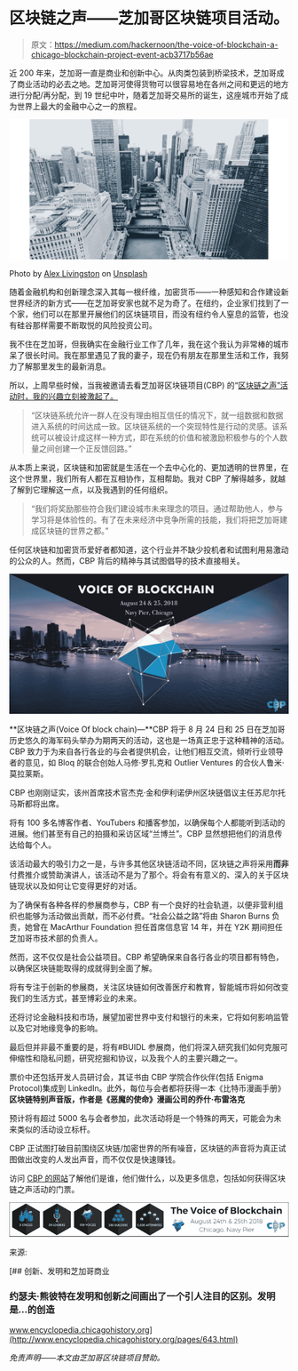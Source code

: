 # 区块链之声——芝加哥区块链项目活动。

> 原文：<https://medium.com/hackernoon/the-voice-of-blockchain-a-chicago-blockchain-project-event-acb3717b56ae>

近 200 年来，芝加哥一直是商业和创新中心。从肉类包装到桥梁技术，芝加哥成了商业活动的必去之地。芝加哥河使得货物可以很容易地在各州之间和更远的地方进行分配/再分配，到 19 世纪中叶，随着芝加哥交易所的诞生，这座城市开始了成为世界上最大的金融中心之一的旅程。

![](img/74664543fd082c7e8ee529526a7d8fae.png)

Photo by [Alex Livingston](https://unsplash.com/photos/QbD-LmFZ-uk?utm_source=unsplash&utm_medium=referral&utm_content=creditCopyText) on [Unsplash](https://unsplash.com/search/photos/chicago?utm_source=unsplash&utm_medium=referral&utm_content=creditCopyText)

随着金融机构和创新理念深入其每一根纤维，加密货币——一种感知和合作建设新世界经济的新方式——在芝加哥安家也就不足为奇了。在纽约，企业家们找到了一个家，他们可以在那里开展他们的区块链项目，而没有纽约令人窒息的监管，也没有硅谷那样需要不断取悦的风险投资公司。

我不住在芝加哥，但我确实在金融行业工作了几年，我在这个我认为非常棒的城市呆了很长时间。我在那里遇见了我的妻子，现在仍有朋友在那里生活和工作，我努力了解那里发生的最新消息。

所以，上周早些时候，当我被邀请去看芝加哥区块链项目(CBP) 的“[区块链之声”活动时，我的兴趣立刻被激起了。](http://chicagoblockchainproject.com/voice-of-blockchain/)

> “区块链系统允许一群人在没有理由相互信任的情况下，就一组数据和数据进入系统的时间达成一致。区块链系统的一个突现特性是行动的灵感。该系统可以被设计成这样一种方式，即在系统的价值和被激励积极参与的个人数量之间创建一个正反馈回路。”

从本质上来说，区块链和加密就是生活在一个去中心化的、更加透明的世界里，在这个世界里，我们所有人都在互相协作，互相帮助。我对 CBP 了解得越多，就越了解到它理解这一点，以及我遇到的任何组织。

> “我们将奖励那些符合我们建设城市未来理念的项目。通过帮助他人，参与学习将是体验性的。有了在未来经济中竞争所需的技能，我们将把芝加哥建成区块链的世界之都。”

任何区块链和加密货币爱好者都知道，这个行业并不缺少投机者和试图利用易激动的公众的人。然而，CBP 背后的精神与其试图倡导的技术直接相关。

![](img/f2288ee88fcba99210370b1548d99b78.png)

**区块链之声(Voice Of block chain)—**CBP 将于 8 月 24 日和 25 日在芝加哥历史悠久的海军码头举办为期两天的活动，这也是一场真正忠于这种精神的活动。CBP 致力于为来自各行各业的与会者提供机会，让他们相互交流，倾听行业领导者的意见，如 Bloq 的联合创始人马修·罗扎克和 Outlier Ventures 的合伙人鲁米·莫拉莱斯。

CBP 也刚刚证实，该州首席技术官杰克·金和伊利诺伊州区块链倡议主任苏尼尔托马斯都将出席。

将有 100 多名博客作者、YouTubers 和播客参加，以确保每个人都能听到活动的进展。他们甚至有自己的拍摄和采访区域“兰博兰”。CBP 显然想把他们的消息传达给每个人。

该活动最大的吸引力之一是，与许多其他区块链活动不同，区块链之声将采用**而非**付费推介或赞助演讲人，该活动不是为了那个。将会有有意义的、深入的关于区块链现状以及如何让它变得更好的对话。

为了确保有各种各样的参展商参与，CBP 有一个良好的社会轨道，以便非营利组织也能够为活动做出贡献，而不必付费。“社会公益之路”将由 Sharon Burns 负责，她曾在 MacArthur Foundation 担任首席信息官 14 年，并在 Y2K 期间担任芝加哥市技术部的负责人。

然而，这不仅仅是社会公益项目。CBP 希望确保来自各行各业的项目都有特色，以确保区块链能取得的成就得到全面了解。

将有专注于创新的参展商，关注区块链如何改善医疗和教育，智能城市将如何改变我们的生活方式，甚至博彩业的未来。

还将讨论金融科技和市场，展望加密世界中支付和银行的未来，它将如何影响监管以及它对地缘竞争的影响。

最后但并非最不重要的是，将有#BUIDL 参展商，他们将深入研究我们如何克服可伸缩性和隐私问题，研究挖掘和协议，以及我个人的主要兴趣之一。

票价中还包括开发人员研讨会，其证书由 CBP 学院合作伙伴(包括 Enigma Protocol)集成到 LinkedIn。此外，每位与会者都将获得一本《比特币漫画手册》**区块链特别声音版，作者是《恶魔的使命》漫画公司的乔什·布雷洛克**

预计将有超过 5000 名与会者参加，此次活动将是一个特殊的两天，可能会为未来类似的活动设立标杆。

CBP 正试图打破目前围绕区块链/加密世界的所有噪音，区块链的声音将为真正试图做出改变的人发出声音，而不仅仅是快速赚钱。

访问 [CBP 的网站](http://chicagoblockchainproject.com/)了解他们是谁，他们做什么，以及更多信息，包括如何获得区块链之声活动的门票。

![](img/c9489f65a411d5a2b3401c5e4a9bcc03.png)

来源:

[](http://www.encyclopedia.chicagohistory.org/pages/643.html) [## 创新、发明和芝加哥商业

### 约瑟夫·熊彼特在发明和创新之间画出了一个引人注目的区别。发明是…的创造

www.encyclopedia.chicagohistory.org](http://www.encyclopedia.chicagohistory.org/pages/643.html) 

*免责声明——本文由芝加哥区块链项目赞助。*